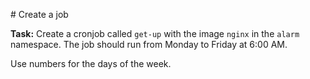 # Create a job

**Task:** Create a cronjob called `get-up` with the image `nginx` in the `alarm` namespace.
The job should run from Monday to Friday at 6:00 AM.

Use numbers for the days of the week.
